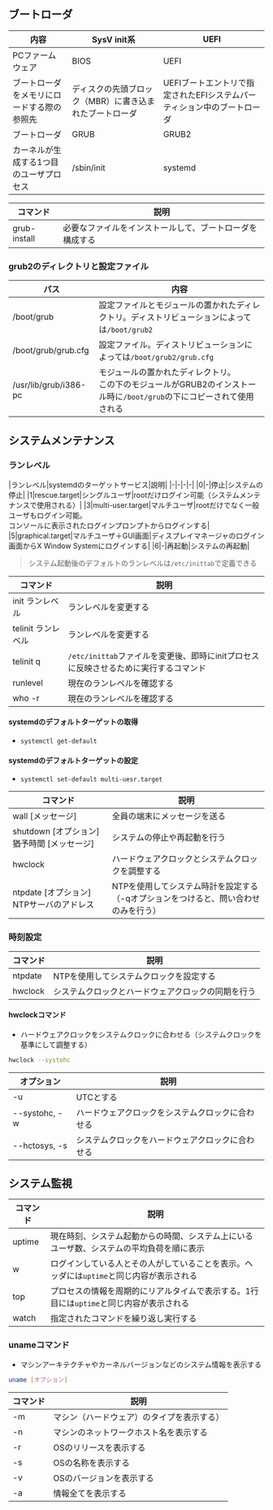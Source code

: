 ## ブートローダ

|内容|SysV init系|UEFI|
|-|-|-|
|PCファームウェア|BIOS|UEFI|
|ブートローダをメモリにロードする際の参照先|ディスクの先頭ブロック（MBR）に書き込まれたブートローダ|UEFIブートエントリで指定されたEFIシステムパーティション中のブートローダ|
|ブートローダ|GRUB|GRUB2|
|カーネルが生成する1つ目のユーザプロセス|/sbin/init|systemd|

|コマンド|説明|
|-|-|
|grub-install|必要なファイルをインストールして、ブートローダを構成する|


### grub2のディレクトリと設定ファイル

|パス|内容|
|-|-|
|/boot/grub|設定ファイルとモジュールの置かれたディレクトリ。ディストリビューションによっては`/boot/grub2`|
|/boot/grub/grub.cfg|設定ファイル。ディストリビューションによっては`/boot/grub2/grub.cfg`|
|/usr/lib/grub/i386-pc|モジュールの置かれたディレクトリ。<br>この下のモジュールがGRUB2のインストール時に`/boot/grub`の下にコピーされて使用される|


## システムメンテナンス

### ランレベル

|ランレベル|systemdのターゲットサービス|説明|
|-|-|-|-|
|0|-|停止|システムの停止|
|1|rescue.target|シングルユーザ|rootだけログイン可能（システムメンテナンスで使用される）|
|3|multi-user.target|マルチユーザ|rootだけでなく一般ユーザもログイン可能。<br>コンソールに表示されたログインプロンプトからログインする|
|5|graphical.target|マルチユーザ＋GUI画面|ディスプレイマネージャのログイン画面からX Window Systemにログインする|
|6|-|再起動|システムの再起動|

> システム起動後のデフォルトのランレベルは`/etc/inittab`で定義できる

|コマンド|説明|
|-|-|
|init ランレベル|ランレベルを変更する|
|telinit ランレベル|ランレベルを変更する|
|telinit q|`/etc/inittab`ファイルを変更後、即時にinitプロセスに反映させるために実行するコマンド|
|runlevel|現在のランレベルを確認する|
|who -r|現在のランレベルを確認する|

#### systemdのデフォルトターゲットの取得
- `systemctl get-default`

#### systemdのデフォルトターゲットの設定
- `systemctl set-default multi-uesr.target`

|コマンド|説明|
|-|-|
|wall [メッセージ]|全員の端末にメッセージを送る|
|shutdown [オプション] 猶予時間 [メッセージ]|システムの停止や再起動を行う|
|hwclock|ハードウェアクロックとシステムクロックを調整する|
|ntpdate [オプション] NTPサーバのアドレス|NTPを使用してシステム時計を設定する（-qオプションをつけると、問い合わせのみを行う）|


### 時刻設定

|コマンド|説明|
|-|-|
|ntpdate|NTPを使用してシステムクロックを設定する
|hwclock|システムクロックとハードウェアクロックの同期を行う

#### hwclockコマンド

- ハードウェアクロックをシステムクロックに合わせる（システムクロックを基準にして調整する）

```sh
hwclock --systohc
```

|オプション|説明|
|-|-|
|-u|UTCとする|
|--systohc, -w|ハードウェアクロックをシステムクロックに合わせる|
|--hctosys, -s|システムクロックをハードウェアクロックに合わせる|


## システム監視

|コマンド|説明|
|-|-|
|uptime|現在時刻、システム起動からの時間、システム上にいるユーザ数、システムの平均負荷を順に表示|
|w|ログインしている人とその人がしていることを表示。ヘッダには`uptime`と同じ内容が表示される|
|top|プロセスの情報を周期的にリアルタイムで表示する。1行目には`uptime`と同じ内容が表示される|
|watch|指定されたコマンドを繰り返し実行する|

### unameコマンド

- マシンアーキテクチャやカーネルバージョンなどのシステム情報を表示する

``` sh
uname [オプション]
```

|コマンド|説明|
|-|-|
|-m|マシン（ハードウェア）のタイプを表示する）
|-n|マシンのネットワークホスト名を表示する
|-r|OSのリリースを表示する
|-s|OSの名称を表示する
|-v|OSのバージョンを表示する
|-a|情報全てを表示する
